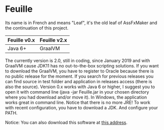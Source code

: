 Feuille
=
Its name is in French and means "Leaf", it's the old leaf of AssFxMaker and the continuation of this project.

| Feuille v0.x  | Feuille v2.x |
| ---- | ---- |
| Java 6+ | GraalVM |

The currently version is 2.0, still in coding, since January 2019 and with GraalVM cause JDK11 has no out-to-the-box scripting solutions. If you want to download the GraalVM, you have to register to Oracle because there is no public release for the moment. If you search for previous releases you can find source in test folder and application in releases access (there is also the source). Version 0.x works with Java 6 or higher, I suggest you to open it with command line (java -jar Feuille.jar in your chosen directory where you had download and/or move it). In Windows, the application works great in command line. Notice that there is no more JRE! To work with recent configuration, you have to download a JDK. And configure your PATH.

Notice: You can also download this software at <a href="http://minna.red/redarchive/">this address</a>.
